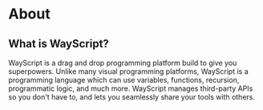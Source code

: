 # About

## What is WayScript?

WayScript is a drag and drop programming platform build to give you superpowers. Unlike many visual programming platforms, WayScript is a programming language which can use variables, functions, recursion, programmatic logic, and much more. WayScript manages third-party APIs so you don't have to, and lets you seamlessly share your tools with others.

